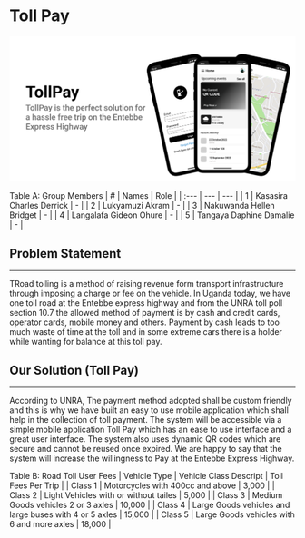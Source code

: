 # Toll Pay

![Toll Pay Banner](Toll-Pay-Banner.png)

Table A: Group Members
| # | Names | Role |
| :--- | --- | --- |
| 1 | Kasasira Charles Derrick | - |
| 2 | Lukyamuzi Akram | - |
| 3 | Nakuwanda Hellen Bridget | - |
| 4 | Langalafa Gideon Ohure | - |
| 5 | Tangaya Daphine Damalie | - |


## Problem Statement
---

TRoad tolling is a method of raising revenue form transport infrastructure through imposing a charge or fee on the vehicle. In Uganda today, we have one toll road at the Entebbe express highway and from the UNRA toll poll section 10.7 the allowed method of payment is by cash and credit cards, operator cards, mobile money and others. Payment by cash leads to too much waste of time at the toll and in some extreme cars there is a holder while wanting for balance at this toll pay.


## Our Solution (Toll Pay)
---
According to UNRA, The payment method adopted shall be custom friendly and this is why we have built an easy to use mobile application which shall help in the collection of toll payment. The system will be accessible via a simple mobile application Toll Pay which has an ease to use interface and a great user interface. The system also uses dynamic QR codes which are secure and cannot be reused once expired. We are happy to say that the system will increase the willingness to Pay at the Entebbe Express Highway.


Table B: Road Toll User Fees
| Vehicle Type | Vehicle Class Descript | Toll Fees Per Trip |
| Class 1 | Motorcycles with 400cc and above | 3,000 |
| Class 2 | Light Vehicles with or without tailes | 5,000 |
| Class 3 | Medium Goods vehicles 2 or 3 axles | 10,000 |
| Class 4 | Large Goods vehicles and large buses with 4 or 5 axles | 15,000 |
| Class 5 | Large Goods vehicles with 6 and more axles | 18,000 |


